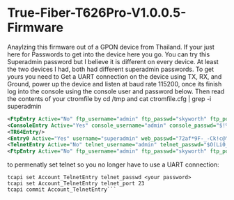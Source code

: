 # True-Fiber-T626Pro-V1.0.0.5-Firmware
Anaylzing this firmware out of a GPON device from Thailand.
If your just here for Passwords to get into the device here you go. You can try this Superadmin password but I believe it is different on every device. At least the two devices I had, both had different superadmin passwords. To get yours you need to Get a UART connection on the device using TX, RX, and Ground, power up the device and listen at baud rate 115200, once its finish log into the console using the console user and password below. Then read the contents of your ctromfile by cd /tmp and cat ctromfile.cfg | grep -i superadmin
```xml
<FtpEntry Active="No" ftp_username="admin" ftp_passwd="skyworth" ftp_port="21" />
<ConsoleEntry Active="Yes" console_username="admin" console_passwd="$!%^kyw0rth" />
<TR64Entry/>
<Entry0 Active="Yes" username="superadmin" web_passwd="72af*9F-_-Ck!c@" display_mask="FF FF FF FF FF BF FF FF FF" pwd_control="1" Logged="0" LoginIp="192.168.1.36" Logoff="1" />
<TelnetEntry Active="No" telnet_username="admin" telnet_passwd="$O(Li0_o)$!%^" telnet_port="22666" />
<FtpEntry Active="No" ftp_username="admin" ftp_passwd="skyworth" ftp_port="21" />
```
to permenatly set telnet so you no longer have to use a UART connection:
```tcapi set Account_TelnetEntry Active Yes
tcapi set Account_TelnetEntry telnet_passwd <your password>
tcapi set Account_TelnetEntry telnet_port 23
tcapi commit Account_TelnetEntry```
